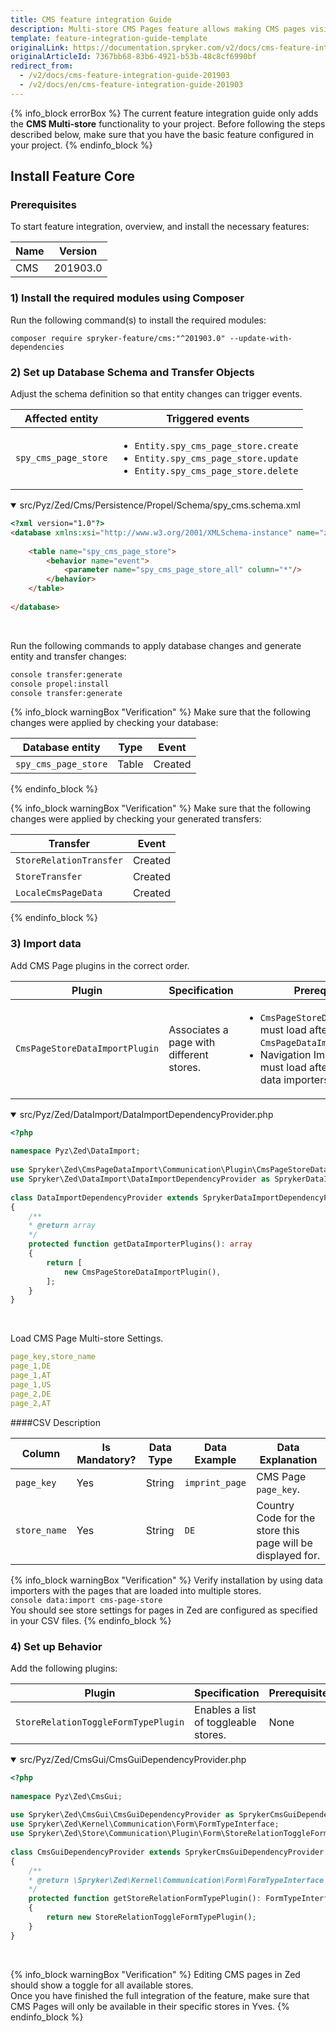 ```yaml
---
title: CMS feature integration Guide
description: Multi-store CMS Pages feature allows making CMS pages visible or hidden on the store website. The guide describes how to integrate the feature into your project.
template: feature-integration-guide-template
originalLink: https://documentation.spryker.com/v2/docs/cms-feature-integration-guide-201903
originalArticleId: 7367bb68-83b6-4921-b53b-48c8cf6990bf
redirect_from:
  - /v2/docs/cms-feature-integration-guide-201903
  - /v2/docs/en/cms-feature-integration-guide-201903
---
```


{% info_block errorBox %}
The current feature integration guide only adds the **CMS Multi-store** functionality to your project. Before following the steps described below, make sure that you have the basic feature configured in your project.
{% endinfo_block %}
## Install Feature Core
### Prerequisites
To start feature integration, overview, and install the necessary features:

| Name | Version |
| --- | --- |
| CMS | 201903.0 |

### 1) Install the required modules using Composer
Run the following command(s) to install the required modules:
```
composer require spryker-feature/cms:"^201903.0" --update-with-dependencies
```

### 2) Set up Database Schema and Transfer Objects

Adjust the schema definition so that entity changes can trigger events.

| Affected entity | Triggered events |
| --- | --- |
| `spy_cms_page_store` | <ul><li>`Entity.spy_cms_page_store.create`</li><li>`Entity.spy_cms_page_store.update`</li><li>`Entity.spy_cms_page_store.delete`</li></ul> |

<details open>
<summary markdown='span'>src/Pyz/Zed/Cms/Persistence/Propel/Schema/spy_cms.schema.xml</summary>

```html
<?xml version="1.0"?>
<database xmlns:xsi="http://www.w3.org/2001/XMLSchema-instance" name="zed" xsi:noNamespaceSchemaLocation="http://static.spryker.com/schema-01.xsd" namespace="Orm\Zed\Cms\Persistence" package="src.Orm.Zed.Cms.Persistence">
 
	<table name="spy_cms_page_store">
		<behavior name="event">
			<parameter name="spy_cms_page_store_all" column="*"/>
		</behavior>
	</table>
 
</database>
```
<br>
</details>

Run the following commands to apply database changes and generate entity and transfer changes:
```bash
console transfer:generate
console propel:install
console transfer:generate
```

{% info_block warningBox "Verification" %}
Make sure that the following changes were applied by checking your database:<table><thead><tr><th>Database entity</th><th>Type</th><th>Event</th></tr></thead><tbody><tr><td>`spy_cms_page_store`</td><td>Table</td><td>Created</td></tr></tbody></table>
{% endinfo_block %}


{% info_block warningBox "Verification" %}
Make sure that the following changes were applied by checking your generated transfers:<table><thead><tr><th>Transfer</th><th>Event</th></tr></thead><tbody><tr><td>`StoreRelationTransfer`</td><td>Created</td></tr><tr><td>`StoreTransfer`</td><td>Created</td></tr><tr><td>`LocaleCmsPageData`</td><td>Created</td></tr></tbody></table>
{% endinfo_block %}

### 3) Import data

Add CMS Page plugins in the correct order.

|Plugin  | Specification | Prerequisite |  Namespace|
| --- | --- | --- | --- |
| `CmsPageStoreDataImportPlugin` |Associates a page with different stores.  |<ul><li>`CmsPageStoreDataImportPlugin` must load after `CmsPageDataImport`</li><li>Navigation Import (if installed) must load after all CMS Page data importers.</li></ul>  | `\Spryker\Zed\CmsPageDataImport\Communication\Plugin` |

<details open>
<summary markdown='span'>src/Pyz/Zed/DataImport/DataImportDependencyProvider.php</summary>

```php
<?php
 
namespace Pyz\Zed\DataImport;
 
use Spryker\Zed\CmsPageDataImport\Communication\Plugin\CmsPageStoreDataImportPlugin;
use Spryker\Zed\DataImport\DataImportDependencyProvider as SprykerDataImportDependencyProvider;
 
class DataImportDependencyProvider extends SprykerDataImportDependencyProvider
{
	/**
	* @return array
	*/
	protected function getDataImporterPlugins(): array
	{
		return [
			new CmsPageStoreDataImportPlugin(),
		];
	}
}
```
<br>
</details>

Load CMS Page Multi-store Settings.

```yaml
page_key,store_name
page_1,DE
page_1,AT
page_1,US
page_2,DE
page_2,AT
```

####CSV Description

| Column |Is Mandatory?  | Data Type | Data Example | Data Explanation |
| --- | --- | --- | --- | --- |
| `page_key` | Yes | String | `imprint_page` | CMS Page `page_key`. |
| `store_name` | Yes | String | `DE` | Country Code for the store this page will be displayed for. |

{% info_block warningBox "Verification" %}
Verify installation by using data importers with the pages that are loaded into multiple stores.</br>`console data:import cms-page-store`</br>You should see store settings for pages in Zed are configured as specified in your CSV files.
{% endinfo_block %}

### 4) Set up Behavior

Add the following plugins:

| Plugin | Specification | Prerequisite | Namespace |
| --- | --- | --- | --- |
| `StoreRelationToggleFormTypePlugin` | Enables a list of toggleable stores. | None | `Spryker\Zed\Store\Communication\Plugin\Form` |

<details open>
<summary markdown='span'>src/Pyz/Zed/CmsGui/CmsGuiDependencyProvider.php</summary>

```php
<?php
 
namespace Pyz\Zed\CmsGui;
 
use Spryker\Zed\CmsGui\CmsGuiDependencyProvider as SprykerCmsGuiDependencyProvider;
use Spryker\Zed\Kernel\Communication\Form\FormTypeInterface;
use Spryker\Zed\Store\Communication\Plugin\Form\StoreRelationToggleFormTypePlugin;
 
class CmsGuiDependencyProvider extends SprykerCmsGuiDependencyProvider
{
	/**
	* @return \Spryker\Zed\Kernel\Communication\Form\FormTypeInterface
	*/
	protected function getStoreRelationFormTypePlugin(): FormTypeInterface
	{
		return new StoreRelationToggleFormTypePlugin();
	}
}
```
<br>
</details>

{% info_block warningBox "Verification" %}
Editing CMS pages in Zed should show a toggle for all available stores.</br>Once you have finished the full integration of the feature, make sure that CMS Pages will only be available in their specific stores in Yves.
{% endinfo_block %}

